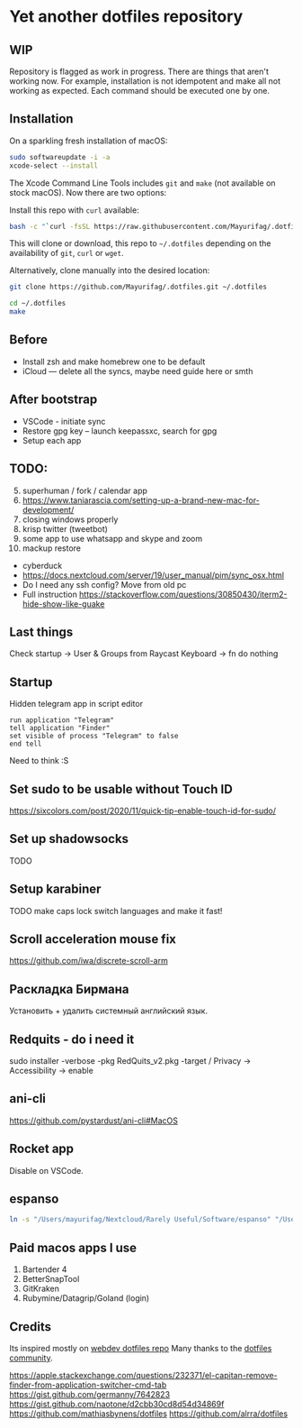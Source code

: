 # Yet another dotfiles repository

## WIP

Repository is flagged as work in progress. There are things that aren't working now. For example, installation is not
idempotent and make all not working as expected. Each command should be executed one by one.

## Installation

On a sparkling fresh installation of macOS:

```bash
sudo softwareupdate -i -a
xcode-select --install
```

The Xcode Command Line Tools includes `git` and `make` (not available on stock macOS). Now there are two options:

Install this repo with `curl` available:

```bash
bash -c "`curl -fsSL https://raw.githubusercontent.com/Mayurifag/.dotfiles/master/remote-install.sh`"
```

This will clone or download, this repo to `~/.dotfiles` depending on the availability of `git`, `curl` or `wget`.

Alternatively, clone manually into the desired location:

```bash
git clone https://github.com/Mayurifag/.dotfiles.git ~/.dotfiles
```

```bash
cd ~/.dotfiles
make
```

## Before

* Install zsh and make homebrew one to be default
* iCloud — delete all the syncs, maybe need guide here or smth

## After bootstrap

* VSCode - initiate sync
* Restore gpg key – launch keepassxc, search for gpg
* Setup each app

## TODO:

5) superhuman / fork / calendar app
7) https://www.taniarascia.com/setting-up-a-brand-new-mac-for-development/
12) closing windows properly
13) krisp twitter (tweetbot)
14) some app to use whatsapp and skype and zoom
16) mackup restore
* cyberduck
* https://docs.nextcloud.com/server/19/user_manual/pim/sync_osx.html
* Do I need any ssh config? Move from old pc
* Full instruction <https://stackoverflow.com/questions/30850430/iterm2-hide-show-like-guake>

## Last things

Check startup -> User & Groups from Raycast
Keyboard -> fn do nothing

## Startup

Hidden telegram app in script editor

```
run application "Telegram"
tell application "Finder"
set visible of process "Telegram" to false
end tell
```

Need to think :S

## Set sudo to be usable without Touch ID

<https://sixcolors.com/post/2020/11/quick-tip-enable-touch-id-for-sudo/>

## Set up shadowsocks

TODO

## Setup karabiner

TODO
make caps lock switch languages and make it fast!

## Scroll acceleration mouse fix

<https://github.com/iwa/discrete-scroll-arm>

## Раскладка Бирмана

Установить + удалить системный английский язык.

## Redquits - do i need it

sudo installer -verbose -pkg RedQuits_v2.pkg -target /
Privacy -> Accessibility -> enable

## ani-cli

<https://github.com/pystardust/ani-cli#MacOS>

## Rocket app

Disable on VSCode.

## espanso

```sh
ln -s "/Users/mayurifag/Nextcloud/Rarely Useful/Software/espanso" "/Users/mayurifag/Library/Application Support/espanso"
```

## Paid macos apps I use

1) Bartender 4
2) BetterSnapTool
3) GitKraken
4) Rubymine/Datagrip/Goland (login)

## Credits

Its inspired mostly on [webdev dotfiles repo](https://github.com/webpro/dotfiles)
Many thanks to the [dotfiles community](https://dotfiles.github.io).

https://apple.stackexchange.com/questions/232371/el-capitan-remove-finder-from-application-switcher-cmd-tab
https://gist.github.com/germanny/7642823
https://gist.github.com/naotone/d2cbb30cd8d54d34869f
https://github.com/mathiasbynens/dotfiles
https://github.com/alrra/dotfiles

